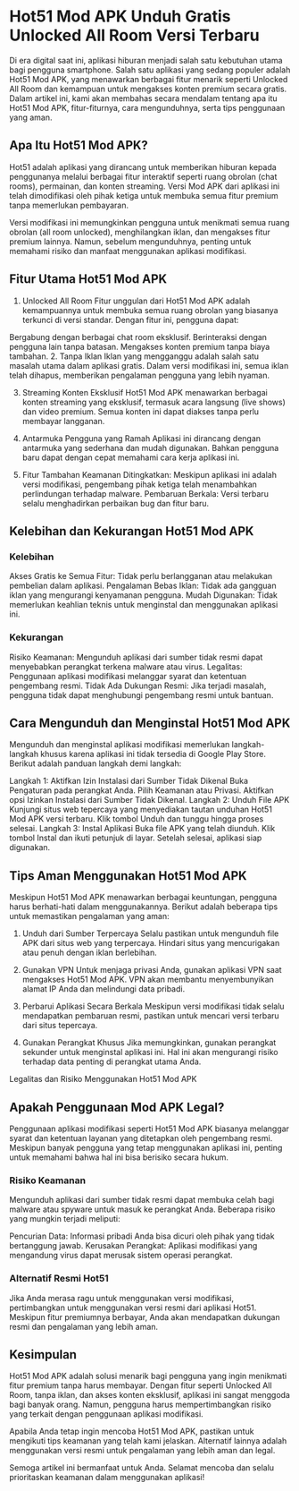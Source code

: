 # Hot51 Mod APK Unduh Gratis Unlocked All Room Versi Terbaru
Di era digital saat ini, aplikasi hiburan menjadi salah satu kebutuhan utama bagi pengguna smartphone. Salah satu aplikasi yang sedang populer adalah Hot51 Mod APK, yang menawarkan berbagai fitur menarik seperti Unlocked All Room dan kemampuan untuk mengakses konten premium secara gratis. Dalam artikel ini, kami akan membahas secara mendalam tentang apa itu Hot51 Mod APK, fitur-fiturnya, cara mengunduhnya, serta tips penggunaan yang aman.

## Apa Itu Hot51 Mod APK?
Hot51 adalah aplikasi yang dirancang untuk memberikan hiburan kepada penggunanya melalui berbagai fitur interaktif seperti ruang obrolan (chat rooms), permainan, dan konten streaming. Versi Mod APK dari aplikasi ini telah dimodifikasi oleh pihak ketiga untuk membuka semua fitur premium tanpa memerlukan pembayaran.

Versi modifikasi ini memungkinkan pengguna untuk menikmati semua ruang obrolan (all room unlocked), menghilangkan iklan, dan mengakses fitur premium lainnya. Namun, sebelum mengunduhnya, penting untuk memahami risiko dan manfaat menggunakan aplikasi modifikasi.

## Fitur Utama Hot51 Mod APK
1. Unlocked All Room
Fitur unggulan dari Hot51 Mod APK adalah kemampuannya untuk membuka semua ruang obrolan yang biasanya terkunci di versi standar. Dengan fitur ini, pengguna dapat:

Bergabung dengan berbagai chat room eksklusif.
Berinteraksi dengan pengguna lain tanpa batasan.
Mengakses konten premium tanpa biaya tambahan.
2. Tanpa Iklan
Iklan yang mengganggu adalah salah satu masalah utama dalam aplikasi gratis. Dalam versi modifikasi ini, semua iklan telah dihapus, memberikan pengalaman pengguna yang lebih nyaman.

3. Streaming Konten Eksklusif
Hot51 Mod APK menawarkan berbagai konten streaming yang eksklusif, termasuk acara langsung (live shows) dan video premium. Semua konten ini dapat diakses tanpa perlu membayar langganan.

4. Antarmuka Pengguna yang Ramah
Aplikasi ini dirancang dengan antarmuka yang sederhana dan mudah digunakan. Bahkan pengguna baru dapat dengan cepat memahami cara kerja aplikasi ini.

5. Fitur Tambahan
Keamanan Ditingkatkan: Meskipun aplikasi ini adalah versi modifikasi, pengembang pihak ketiga telah menambahkan perlindungan terhadap malware.
Pembaruan Berkala: Versi terbaru selalu menghadirkan perbaikan bug dan fitur baru.
## Kelebihan dan Kekurangan Hot51 Mod APK
### Kelebihan
Akses Gratis ke Semua Fitur: Tidak perlu berlangganan atau melakukan pembelian dalam aplikasi.
Pengalaman Bebas Iklan: Tidak ada gangguan iklan yang mengurangi kenyamanan pengguna.
Mudah Digunakan: Tidak memerlukan keahlian teknis untuk menginstal dan menggunakan aplikasi ini.
### Kekurangan
Risiko Keamanan: Mengunduh aplikasi dari sumber tidak resmi dapat menyebabkan perangkat terkena malware atau virus.
Legalitas: Penggunaan aplikasi modifikasi melanggar syarat dan ketentuan pengembang resmi.
Tidak Ada Dukungan Resmi: Jika terjadi masalah, pengguna tidak dapat menghubungi pengembang resmi untuk bantuan.
## Cara Mengunduh dan Menginstal Hot51 Mod APK
Mengunduh dan menginstal aplikasi modifikasi memerlukan langkah-langkah khusus karena aplikasi ini tidak tersedia di Google Play Store. Berikut adalah panduan langkah demi langkah:

Langkah 1: Aktifkan Izin Instalasi dari Sumber Tidak Dikenal
Buka Pengaturan pada perangkat Anda.
Pilih Keamanan atau Privasi.
Aktifkan opsi Izinkan Instalasi dari Sumber Tidak Dikenal.
Langkah 2: Unduh File APK
Kunjungi situs web tepercaya yang menyediakan tautan unduhan Hot51 Mod APK versi terbaru.
Klik tombol Unduh dan tunggu hingga proses selesai.
Langkah 3: Instal Aplikasi
Buka file APK yang telah diunduh.
Klik tombol Instal dan ikuti petunjuk di layar.
Setelah selesai, aplikasi siap digunakan.
## Tips Aman Menggunakan Hot51 Mod APK
Meskipun Hot51 Mod APK menawarkan berbagai keuntungan, pengguna harus berhati-hati dalam menggunakannya. Berikut adalah beberapa tips untuk memastikan pengalaman yang aman:

1. Unduh dari Sumber Terpercaya
Selalu pastikan untuk mengunduh file APK dari situs web yang terpercaya. Hindari situs yang mencurigakan atau penuh dengan iklan berlebihan.

2. Gunakan VPN
Untuk menjaga privasi Anda, gunakan aplikasi VPN saat mengakses Hot51 Mod APK. VPN akan membantu menyembunyikan alamat IP Anda dan melindungi data pribadi.

3. Perbarui Aplikasi Secara Berkala
Meskipun versi modifikasi tidak selalu mendapatkan pembaruan resmi, pastikan untuk mencari versi terbaru dari situs tepercaya.

4. Gunakan Perangkat Khusus
Jika memungkinkan, gunakan perangkat sekunder untuk menginstal aplikasi ini. Hal ini akan mengurangi risiko terhadap data penting di perangkat utama Anda.

Legalitas dan Risiko Menggunakan Hot51 Mod APK
## Apakah Penggunaan Mod APK Legal?
Penggunaan aplikasi modifikasi seperti Hot51 Mod APK biasanya melanggar syarat dan ketentuan layanan yang ditetapkan oleh pengembang resmi. Meskipun banyak pengguna yang tetap menggunakan aplikasi ini, penting untuk memahami bahwa hal ini bisa berisiko secara hukum.

### Risiko Keamanan
Mengunduh aplikasi dari sumber tidak resmi dapat membuka celah bagi malware atau spyware untuk masuk ke perangkat Anda. Beberapa risiko yang mungkin terjadi meliputi:

Pencurian Data: Informasi pribadi Anda bisa dicuri oleh pihak yang tidak bertanggung jawab.
Kerusakan Perangkat: Aplikasi modifikasi yang mengandung virus dapat merusak sistem operasi perangkat.
### Alternatif Resmi Hot51
Jika Anda merasa ragu untuk menggunakan versi modifikasi, pertimbangkan untuk menggunakan versi resmi dari aplikasi Hot51. Meskipun fitur premiumnya berbayar, Anda akan mendapatkan dukungan resmi dan pengalaman yang lebih aman.

## Kesimpulan
Hot51 Mod APK adalah solusi menarik bagi pengguna yang ingin menikmati fitur premium tanpa harus membayar. Dengan fitur seperti Unlocked All Room, tanpa iklan, dan akses konten eksklusif, aplikasi ini sangat menggoda bagi banyak orang. Namun, pengguna harus mempertimbangkan risiko yang terkait dengan penggunaan aplikasi modifikasi.

Apabila Anda tetap ingin mencoba Hot51 Mod APK, pastikan untuk mengikuti tips keamanan yang telah kami jelaskan. Alternatif lainnya adalah menggunakan versi resmi untuk pengalaman yang lebih aman dan legal.

Semoga artikel ini bermanfaat untuk Anda. Selamat mencoba dan selalu prioritaskan keamanan dalam menggunakan aplikasi!
